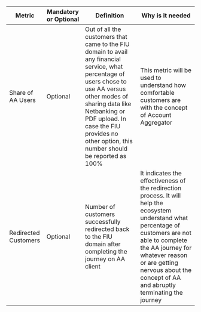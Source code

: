 | Metric                                           | Mandatory or Optional | Definition                                                                                                                                                               | Why is it needed                                            |
|--------------------------------------------------|-----------------------|--------------------------------------------------------------------------------------------------------------------------------------------------------------------------|--------------------------------------------------------------|
| Share of AA Users                                | Optional              | Out of all the customers that came to the FIU domain to avail any financial service, what percentage of users chose to use AA versus other modes of sharing data like Netbanking or PDF upload. In case the FIU provides no other option, this number should be reported as 100% | This metric will be used to understand how comfortable customers are with the concept of Account Aggregator |
| Redirected Customers                            | Optional              | Number of customers successfully redirected back to the FIU domain after completing the journey on AA client                                                            | It indicates the effectiveness of the redirection process. It will help the ecosystem understand what percentage of customers are not able to complete the AA journey for whatever reason or are getting nervous about the concept of AA and abruptly terminating the journey |
